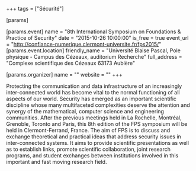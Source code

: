 +++
tags = ["Sécurité"]

[params]

[params.event]
name = "8th International Symposium on Foundations & Practice of Security"
date = "2015-10-26 10:00:00"
is_free = true
event_url = "http://confiance-numerique.clermont-universite.fr/fps2015/"
[params.event.location]
friendly_name = "Université Blaise Pascal, Pole physique - Campus des Cézeaux, auditorium Recherche"
full_address = "Complexe scientifique des Cézeaux 63173 Aubière"

[params.organizer]
name = ""
website = ""
+++

Protecting the communication and data infrastructure of an increasingly inter-connected world has become vital to the normal functioning of all aspects of our world. Security has emerged as an important scientific discipline whose many multifaceted complexities deserve the attention and synergy of the mathematical, computer science and engineering communities. After the previous meetings held in La Rochelle, Montréal, Grenoble, Toronto and Paris, this 8th edition of the FPS symposium will be held in Clermont-Ferrand, France. The aim of FPS is to discuss and exchange theoretical and practical ideas that address security issues in inter-connected systems. It aims to provide scientific presentations as well as to establish links, promote scientific collaboration, joint research programs, and student exchanges between institutions involved in this important and fast moving research field.
